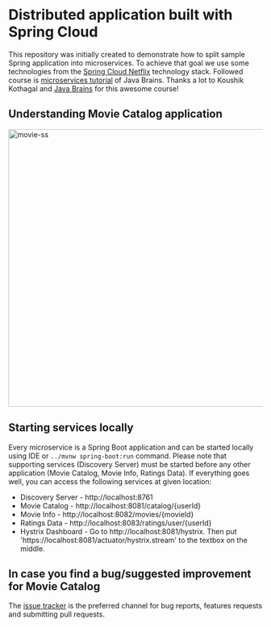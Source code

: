 # Distributed application built with Spring Cloud 

This repository was initially created to demonstrate how to split sample Spring application into microservices.
To achieve that goal we use some technologies 
from the [Spring Cloud Netflix](https://github.com/spring-cloud/spring-cloud-netflix) technology stack. Followed course is [microservices tutorial](https://www.youtube.com/watch?v=y8IQb4ofjDo&list=PLqq-6Pq4lTTZSKAFG6aCDVDP86Qx4lNas) of Java Brains. Thanks a lot to Koushik Kothagal and [Java Brains](https://javabrains.io/) for this awesome course!

## Understanding Movie Catalog application

<img width="1042" height="550" alt="movie-ss" src="https://user-images.githubusercontent.com/53643180/77846676-5e6bbd00-71c0-11ea-8b21-03578a3b4379.png">

## Starting services locally

Every microservice is a Spring Boot application and can be started locally using IDE or `../mvnw spring-boot:run` command. Please note that supporting services (Discovery Server) must be started before any other application (Movie Catalog, Movie Info, Ratings Data).
If everything goes well, you can access the following services at given location:
* Discovery Server - http://localhost:8761
* Movie Catalog - http://localhost:8081/catalog/{userId}
* Movie Info - http://localhost:8082/movies/{movieId}
* Ratings Data - http://localhost:8083/ratings/user/{userId}
* Hystrix Dashboard - Go to http://localhost:8081/hystrix. Then put 'https://localhost:8081/actuator/hystrix.stream' to the textbox on the middle.

## In case you find a bug/suggested improvement for Movie Catalog
The [issue tracker](https://github.com/enesoral/Movie-Catalog/issues) is the preferred channel for bug reports, features requests and submitting pull requests.


